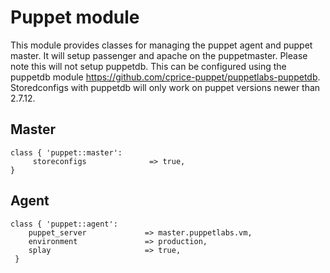 # Puppet module #

This module provides classes for managing the puppet agent and puppet master. 
It will setup passenger and apache on the puppetmaster. Please note this will 
not setup puppetdb. This can be configured using the puppetdb module 
https://github.com/cprice-puppet/puppetlabs-puppetdb. Storedconfigs with puppetdb 
will only work on puppet versions newer than 2.7.12.

## Master ##

	class { 'puppet::master':
	     storeconfigs              => true,
	}

## Agent ##

	class { 'puppet::agent':
	 	puppet_server             => master.puppetlabs.vm,
	 	environment               => production,
	 	splay                     => true,
	 }
